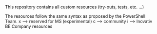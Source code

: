 This repository contains all custom resources (try-outs, tests, etc. ...)

The resources follow the same syntax as proposed by the PowerShell Team.
x --> reserved for  MS (experimental)
c --> community
i --> Inovativ BE Company resources

